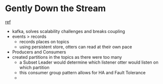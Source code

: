 # Gently Down the Stream
[ref](https://www.gentlydownthe.stream/)

- kafka, solves scalability challenges and breaks coupling
- events > records
  - records places on topics
  - using persistent store, otters can read at their own pace
- Producers and Consumers
- created partitions in the topics as there were too many
  - a Subset Leader would determine which listener otter would listen on which partition
  - this consumer group pattern allows for HA and Fault Tolerance
  - 